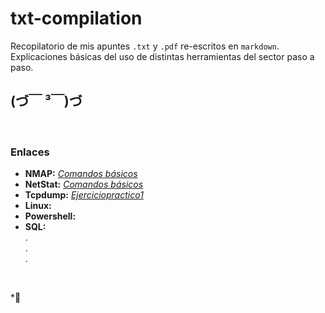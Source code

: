 # txt-compilation
Recopilatorio de mis apuntes `.txt` y `.pdf` re-escritos en `markdown`.  
Explicaciones básicas del uso de distintas herramientas del sector paso a paso.

## (づ￣ ³￣)づ
<br />

### Enlaces
- __NMAP:__ [*Comandos básicos*](/docs/nmap.md)  
- __NetStat:__ [*Comandos básicos*](/docs/netstat.md)
- __Tcpdump:__ [*Ejerciciopractico1*](/docs/tcp-dump-1.md)  
- __Linux:__  
- __Powershell:__  
- __SQL:__  
.  
.  
.  
  
  
<br />

*👋 
